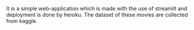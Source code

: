 It is a simple web-application which is made with the use of streamlit and deployment is done by heroku.
The dataset of these movies are collected from kaggle.
